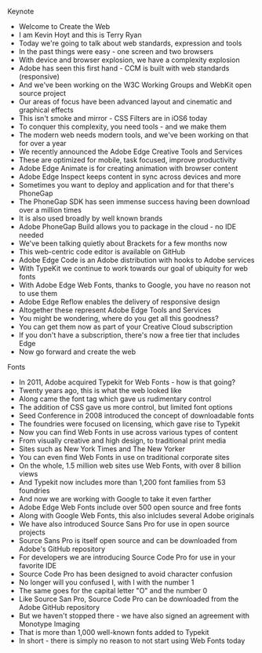 Keynote

- Welcome to Create the Web
- I am Kevin Hoyt and this is Terry Ryan
- Today we're going to talk about web standards, expression and tools
- In the past things were easy - one screen and two browsers
- With device and browser explosion, we have a complexity explosion
- Adobe has seen this first hand - CCM is built with web standards (responsive)
- And we've been working on the W3C Working Groups and WebKit open source project
- Our areas of focus have been advanced layout and cinematic and graphical effects
- This isn't smoke and mirror - CSS Filters are in iOS6 today
- To conquer this complexity, you need tools - and we make them
- The modern web needs modern tools, and we've been working on that for over a year
- We recently announced the Adobe Edge Creative Tools and Services
- These are optimized for mobile, task focused, improve productivity
- Adobe Edge Animate is for creating animation with browser content
- Adobe Edge Inspect keeps content in sync across devices and more
- Sometimes you want to deploy and application and for that there's PhoneGap
- The PhoneGap SDK has seen immense success having been download over a million times
- It is also used broadly by well known brands
- Adobe PhoneGap Build allows you to package in the cloud - no IDE needed
- We've been talking quietly about Brackets for a few months now
- This web-centric code editor is available on GitHub
- Adobe Edge Code is an Adobe distribution with hooks to Adobe services
- With TypeKit we continue to work towards our goal of ubiquity for web fonts
- With Adobe Edge Web Fonts, thanks to Google, you have no reason not to use them
- Adobe Edge Reflow enables the delivery of responsive design
- Altogether these represent Adobe Edge Tools and Services
- You might be wondering, where do you get all this goodness?
- You can get them now as part of your Creative Cloud subscription
- If you don't have a subscription, there's now a free tier that includes Edge
- Now go forward and create the web

Fonts

- In 2011, Adobe acquired Typekit for Web Fonts - how is that going?
- Twenty years ago, this is what the web looked like
- Along came the font tag which gave us rudimentary control
- The addition of CSS gave us more control, but limited font options
- Seed Conference in 2008 introduced the concept of downloadable fonts
- The foundries were focused on licensing, which gave rise to Typekit
- Now you can find Web Fonts in use across various types of content
- From visually creative and high design, to traditional print media
- Sites such as New York Times and The New Yorker
- You can even find Web Fonts in use on traditional corporate sites
- On the whole, 1.5 million web sites use Web Fonts, with over 8 billion views
- And Typekit now includes more than 1,200 font families from 53 foundries
- And now we are working with Google to take it even farther
- Adobe Edge Web Fonts include over 500 open source and free fonts
- Along with Google Web Fonts, this also inlcludes several Adobe originals
- We have also introduced Source Sans Pro for use in open source projects
- Source Sans Pro is itself open source and can be downloaded from Adobe's GitHub repository
- For developers we are introducing Source Code Pro for use in your favorite IDE
- Source Code Pro has been designed to avoid character confusion
- No longer will you confused I, with l with the number 1
- The same goes for the capital letter "O" and the number 0
- Like Source San Pro, Source Code Pro can be downloaded from the Adobe GitHub repository
- But we haven't stopped there - we have also signed an agreement with Monotype Imaging
- That is more than 1,000 well-known fonts added to Typekit
- In short - there is simply no reason to not start using Web Fonts today
